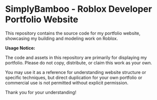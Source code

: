 # SimplyBamboo - Roblox Developer Portfolio Website

This repository contains the source code for my portfolio website, showcasing my building and modeling work on Roblox.

**Usage Notice:**

The code and assets in this repository are primarily for displaying my portfolio. Please do not copy, distribute, or claim this work as your own.

You may use it as a reference for understanding website structure or specific techniques, but direct duplication for your own portfolio or commercial use is not permitted without explicit permission.

Thank you for your understanding!
